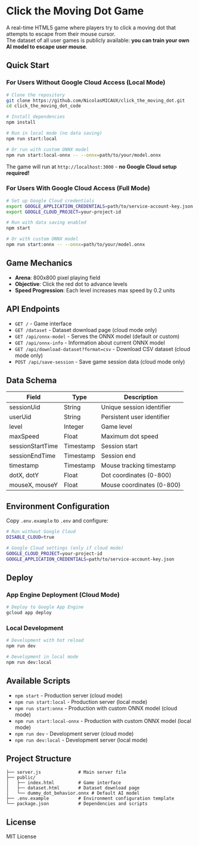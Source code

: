 # Click the Moving Dot Game

A real-time HTML5 game where players try to click a moving dot that attempts to escape from their mouse cursor.  
The dataset of all user games is publicly available: **you can train your own AI model to escape user mouse**.

## Quick Start

### For Users Without Google Cloud Access (Local Mode)

```bash
# Clone the repository
git clone https://github.com/NicolasMICAUX/click_the_moving_dot.git
cd click_the_moving_dot_code

# Install dependencies
npm install

# Run in local mode (no data saving)
npm run start:local

# Or run with custom ONNX model
npm run start:local-onnx -- --onnx=path/to/your/model.onnx
```

The game will run at `http://localhost:3000` - **no Google Cloud setup required!**

### For Users With Google Cloud Access (Full Mode)

```bash
# Set up Google Cloud credentials
export GOOGLE_APPLICATION_CREDENTIALS=path/to/service-account-key.json
export GOOGLE_CLOUD_PROJECT=your-project-id

# Run with data saving enabled
npm start

# Or with custom ONNX model
npm run start:onnx -- --onnx=path/to/your/model.onnx
```

## Game Mechanics

- **Arena**: 800x800 pixel playing field
- **Objective**: Click the red dot to advance levels
- **Speed Progression**: Each level increases max speed by 0.2 units

## API Endpoints

- `GET /` - Game interface
- `GET /dataset` - Dataset download page (cloud mode only)
- `GET /api/onnx-model` - Serves the ONNX model (default or custom)
- `GET /api/onnx-info` - Information about current ONNX model
- `GET /api/download-dataset?format=csv` - Download CSV dataset (cloud mode only)
- `POST /api/save-session` - Save game session data (cloud mode only)

## Data Schema

| Field | Type | Description |
|-------|------|-------------|
| sessionUid | String | Unique session identifier |
| userUid | String | Persistent user identifier |
| level | Integer | Game level |
| maxSpeed | Float | Maximum dot speed |
| sessionStartTime | Timestamp | Session start |
| sessionEndTime | Timestamp | Session end |
| timestamp | Timestamp | Mouse tracking timestamp |
| dotX, dotY | Float | Dot coordinates (0-800) |
| mouseX, mouseY | Float | Mouse coordinates (0-800) |

## Environment Configuration

Copy `.env.example` to `.env` and configure:

```bash
# Run without Google Cloud
DISABLE_CLOUD=true

# Google Cloud settings (only if cloud mode)
GOOGLE_CLOUD_PROJECT=your-project-id
GOOGLE_APPLICATION_CREDENTIALS=path/to/service-account-key.json
```

## Deploy

### App Engine Deployment (Cloud Mode)
```bash
# Deploy to Google App Engine
gcloud app deploy
```

### Local Development
```bash
# Development with hot reload
npm run dev

# Development in local mode
npm run dev:local
```

## Available Scripts

- `npm start` - Production server (cloud mode)
- `npm run start:local` - Production server (local mode)
- `npm run start:onnx` - Production with custom ONNX model (cloud mode)
- `npm run start:local-onnx` - Production with custom ONNX model (local mode)
- `npm run dev` - Development server (cloud mode)
- `npm run dev:local` - Development server (local mode)

## Project Structure
```
├── server.js              # Main server file
├── public/
│   ├── index.html         # Game interface
│   ├── dataset.html       # Dataset download page
│   └── dummy_dot_behavior.onnx # Default AI model
├── .env.example           # Environment configuration template
└── package.json           # Dependencies and scripts
```

## License

MIT License
